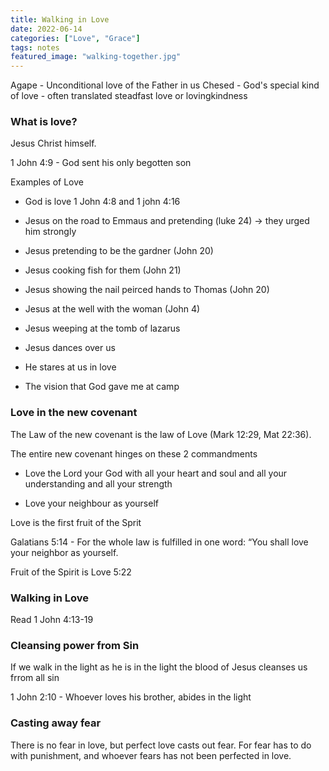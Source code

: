 ```yaml
---
title: Walking in Love
date: 2022-06-14
categories: ["Love", "Grace"]
tags: notes
featured_image: "walking-together.jpg"
---
```


Agape - Unconditional love of the Father in us
Chesed - God's special kind of love - often translated steadfast love or lovingkindness

### What is love?

Jesus Christ himself.

1 John 4:9 - God sent his only begotten son 

Examples of Love

- God is love 1 John 4:8 and 1 john 4:16

- Jesus on the road to Emmaus and pretending (luke 24) -> they urged him strongly

- Jesus pretending to be the gardner (John 20) 

- Jesus cooking fish for them (John 21)

- Jesus showing the nail peirced hands to Thomas  (John 20)

- Jesus at the well with the woman (John 4)

- Jesus weeping at the tomb of lazarus

- Jesus dances over us

- He stares at us in love

- The vision that God gave me at camp

### Love in the new covenant

The Law of the new covenant is the law of Love (Mark 12:29, Mat 22:36).

The entire new covenant hinges on these 2 commandments

- Love the Lord your God with all your heart and soul and all your understanding and all your strength

- Love your neighbour as yourself

Love is the first fruit of the Sprit

Galatians 5:14 - For the whole law is fulfilled in one word: “You shall love your neighbor as yourself.

Fruit of the Spirit is Love 5:22

### Walking in Love

Read 1 John 4:13-19

### Cleansing power from Sin

If we walk in the light as he is in the light the blood of Jesus cleanses us frrom all sin

1 John 2:10 - Whoever loves his brother, abides in the light

### Casting away fear

There is no fear in love, but perfect love casts out fear. For fear has to do with punishment, and whoever fears has not been perfected in love.
